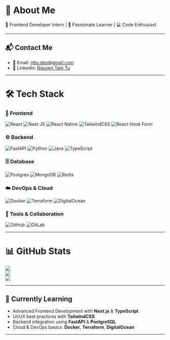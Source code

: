 # 💫 About Me
🚀 Frontend Developer Intern | 🌱 Passionate Learner | 💻 Code Enthusiast  

---

## 📬 Contact Me
- 📧 Email: [nttu.dev@gmail.com](mailto:nttu.dev@gmail.com)  
- 🔗 LinkedIn: [Nguyen Tam Tu](https://www.linkedin.com/in/nguyen-tu-b002b037b/)  

---

# 🛠 Tech Stack

### 🎨 Frontend
![React](https://img.shields.io/badge/react-%2320232a.svg?style=for-the-badge&logo=react&logoColor=%2361DAFB) 
![Next JS](https://img.shields.io/badge/Next-black?style=for-the-badge&logo=next.js&logoColor=white) 
![React Native](https://img.shields.io/badge/react_native-%2320232a.svg?style=for-the-badge&logo=react&logoColor=%2361DAFB) 
![TailwindCSS](https://img.shields.io/badge/tailwindcss-%2338B2AC.svg?style=for-the-badge&logo=tailwind-css&logoColor=white) 
![React Hook Form](https://img.shields.io/badge/React%20Hook%20Form-%23EC5990.svg?style=for-the-badge&logo=reacthookform&logoColor=white)

### ⚙️ Backend
![FastAPI](https://img.shields.io/badge/FastAPI-005571?style=for-the-badge&logo=fastapi) 
![Python](https://img.shields.io/badge/python-3670A0?style=for-the-badge&logo=python&logoColor=ffdd54) 
![Java](https://img.shields.io/badge/java-%23ED8B00.svg?style=for-the-badge&logo=openjdk&logoColor=white) 
![TypeScript](https://img.shields.io/badge/typescript-%23007ACC.svg?style=for-the-badge&logo=typescript&logoColor=white)

### 🗄️ Database
![Postgres](https://img.shields.io/badge/postgres-%23316192.svg?style=for-the-badge&logo=postgresql&logoColor=white) 
![MongoDB](https://img.shields.io/badge/MongoDB-%234ea94b.svg?style=for-the-badge&logo=mongodb&logoColor=white) 
![Redis](https://img.shields.io/badge/redis-%23DD0031.svg?style=for-the-badge&logo=redis&logoColor=white) 

### ☁️ DevOps & Cloud
![Docker](https://img.shields.io/badge/docker-%230db7ed.svg?style=for-the-badge&logo=docker&logoColor=white) 
![Terraform](https://img.shields.io/badge/terraform-%235835CC.svg?style=for-the-badge&logo=terraform&logoColor=white) 
![DigitalOcean](https://img.shields.io/badge/DigitalOcean-%230167ff.svg?style=for-the-badge&logo=digitalOcean&logoColor=white)

### 🔧 Tools & Collaboration
![GitHub](https://img.shields.io/badge/github-%23121011.svg?style=for-the-badge&logo=github&logoColor=white) 
![GitLab](https://img.shields.io/badge/gitlab-%23181717.svg?style=for-the-badge&logo=gitlab&logoColor=white) 

---

# 📊 GitHub Stats
![](https://github-readme-stats.vercel.app/api?username=nguyentu494&theme=gruvbox&hide_border=true&include_all_commits=true&count_private=true)<br/>
![](https://nirzak-streak-stats.vercel.app/?user=nguyentu494&theme=gruvbox&hide_border=true)<br/>
![](https://github-readme-stats.vercel.app/api/top-langs/?username=nguyentu494&theme=gruvbox&hide_border=true&include_all_commits=true&count_private=true&layout=compact)

---

## 📖 Currently Learning
- Advanced Frontend Development with **Next.js** & **TypeScript**  
- UI/UX best practices with **TailwindCSS**  
- Backend integration using **FastAPI** & **PostgreSQL**  
- Cloud & DevOps basics: **Docker**, **Terraform**, **DigitalOcean**  

---


<!-- Proudly created with GPRM ( https://gprm.itsvg.in ) -->
